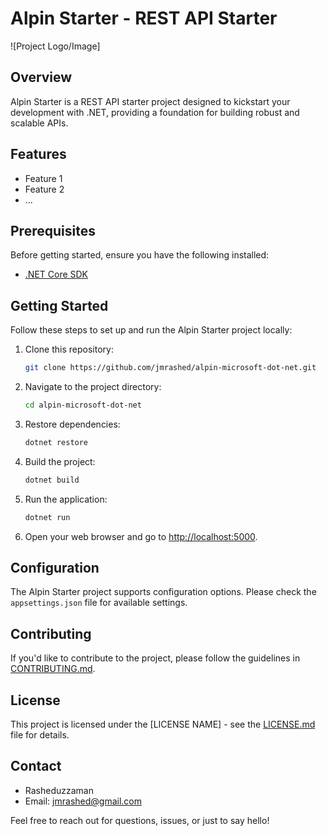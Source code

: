 # Alpin Starter - REST API Starter

![Project Logo/Image]

## Overview

Alpin Starter is a REST API starter project designed to kickstart your development with .NET, providing a foundation for building robust and scalable APIs.

## Features

- Feature 1
- Feature 2
- ...

## Prerequisites

Before getting started, ensure you have the following installed:

- [.NET Core SDK](https://dotnet.microsoft.com/download)

## Getting Started

Follow these steps to set up and run the Alpin Starter project locally:

1. Clone this repository:

    ```bash
    git clone https://github.com/jmrashed/alpin-microsoft-dot-net.git
    ```

2. Navigate to the project directory:

    ```bash
    cd alpin-microsoft-dot-net
    ```

3. Restore dependencies:

    ```bash
    dotnet restore
    ```

4. Build the project:

    ```bash
    dotnet build
    ```

5. Run the application:

    ```bash
    dotnet run
    ```

6. Open your web browser and go to [http://localhost:5000](http://localhost:5000).

## Configuration

The Alpin Starter project supports configuration options. Please check the `appsettings.json` file for available settings.

## Contributing

If you'd like to contribute to the project, please follow the guidelines in [CONTRIBUTING.md](CONTRIBUTING.md).

## License

This project is licensed under the [LICENSE NAME] - see the [LICENSE.md](LICENSE.md) file for details.

## Contact

- Rasheduzzaman
- Email: jmrashed@gmail.com

Feel free to reach out for questions, issues, or just to say hello!
